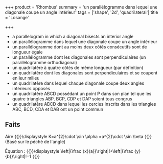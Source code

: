 +++
product = 'Rhombus'
summary = 'un parallélogramme dans lequel une diagonale coupe un angle intérieur'
tags = ['shape', '2d', 'quadrilateral']
title = 'Losange'

+++

* a parallelogram in which a diagonal bisects an interior angle
* un parallélogramme dans lequel une diagonale coupe un angle intérieur
* un parallélogramme dont au moins deux côtés consécutifs sont de longueur égale
* un parallélogramme dont les diagonales sont perpendiculaires (un parallélogramme orthodiagonal)
* un quadrilatère à quatre côtés de même longueur (par définition)
* un quadrilatère dont les diagonales sont perpendiculaires et se coupent en leur milieu
* un quadrilatère dans lequel chaque diagonale coupe deux angles intérieurs opposés
* un quadrilatère ABCD possédant un point P dans son plan tel que les quatre triangles ABP, BCP, CDP et DAP soient tous congrus
* un quadrilatère ABCD dans lequel les cercles inscrits dans les triangles ABC, BCD, CDA et DAB ont un point commun

Faits
-----
Aire {{<latex>}}\displaystyle K=a^{2}\cdot \sin \alpha =a^{2}\cdot \sin \beta {{</latex>}} (Basé sur le péché de l'angle)

Équation : {{<latex>}}\displaystyle \left|{\frac {x}{a}}\right|\!+\left|{\frac {y}{b}}\right|\!=1 {{</latex>}}